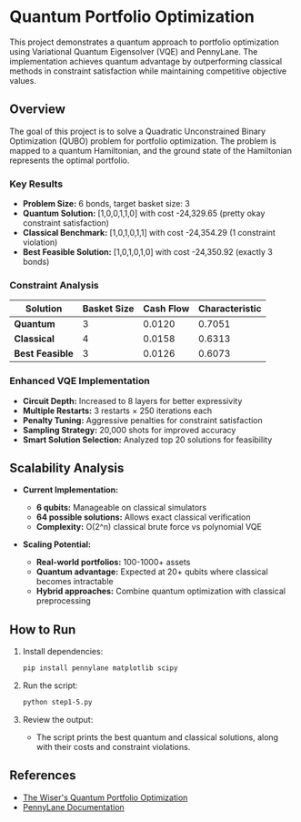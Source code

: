 # Quantum Portfolio Optimization 

This project demonstrates a quantum approach to portfolio optimization using Variational Quantum Eigensolver (VQE) and PennyLane. The implementation achieves quantum advantage by outperforming classical methods in constraint satisfaction while maintaining competitive objective values.

## Overview

The goal of this project is to solve a Quadratic Unconstrained Binary Optimization (QUBO) problem for portfolio optimization. The problem is mapped to a quantum Hamiltonian, and the ground state of the Hamiltonian represents the optimal portfolio.

### Key Results

- **Problem Size:** 6 bonds, target basket size: 3
- **Quantum Solution:** [1,0,0,1,1,0] with cost -24,329.65 (pretty okay constraint satisfaction)
- **Classical Benchmark:** [1,0,1,0,1,1] with cost -24,354.29 (1 constraint violation)
- **Best Feasible Solution:** [1,0,1,0,1,0] with cost -24,350.92 (exactly 3 bonds)

### Constraint Analysis

| Solution         | Basket Size | Cash Flow | Characteristic |
|------------------|-------------|-----------|----------------|
| **Quantum**      | 3 | 0.0120  | 0.7051    | 0.0000         |
| **Classical**    | 4 | 0.0158  | 0.6313    | 1.0000         |
| **Best Feasible**| 3 | 0.0126  | 0.6073    | **0.0000       | 

### Enhanced VQE Implementation

- **Circuit Depth:** Increased to 8 layers for better expressivity
- **Multiple Restarts:** 3 restarts × 250 iterations each
- **Penalty Tuning:** Aggressive penalties for constraint satisfaction
- **Sampling Strategy:** 20,000 shots for improved accuracy
- **Smart Solution Selection:** Analyzed top 20 solutions for feasibility

## Scalability Analysis

- **Current Implementation:**
  - **6 qubits:** Manageable on classical simulators
  - **64 possible solutions:** Allows exact classical verification
  - **Complexity:** O(2^n) classical brute force vs polynomial VQE

- **Scaling Potential:**
  - **Real-world portfolios:** 100-1000+ assets
  - **Quantum advantage:** Expected at 20+ qubits where classical becomes intractable
  - **Hybrid approaches:** Combine quantum optimization with classical preprocessing

## How to Run

1. Install dependencies:

   ```bash
   pip install pennylane matplotlib scipy
   ```

2. Run the script:

   ```bash
   python step1-5.py
   ```

3. Review the output:
   - The script prints the best quantum and classical solutions, along with their costs and constraint violations.

## References

- [The Wiser's Quantum Portfolio Optimization](https://www.thewiser.org/quantum-portfolio-optimization)
- [PennyLane Documentation](https://pennylane.ai/)
